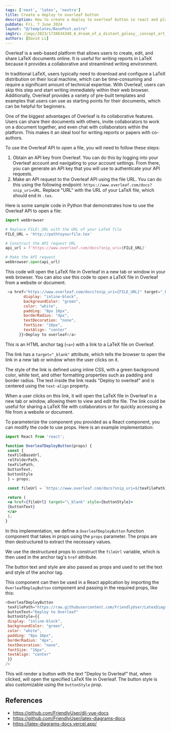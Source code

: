 ```yaml
---
tags: ['next', 'latex', 'nextra']
title: Create a deploy to overleaf button
description: How to create a deploy to overleaf button in react and plain html
pubDate: Fri, 7 June 2024
layout: "@/templates/BasePost.astro"
imgSrc: /imgs/2023/1738634340_A_dream_of_a_distant_galaxy__concept_art__matte_painting__HQ__4k.png
authors: [David Li]
---
```


Overleaf is a web-based platform that allows users to create, edit, and share LaTeX documents online. It is useful for writing reports in LaTeX because it provides a collaborative and streamlined writing environment.

In traditional LaTeX, users typically need to download and configure a LaTeX distribution on their local machine, which can be time-consuming and require a significant amount of technical expertise. With Overleaf, users can skip this step and start writing immediately within their web browser. Additionally, Overleaf provides a variety of pre-built templates and examples that users can use as starting points for their documents, which can be helpful for beginners.

One of the biggest advantages of Overleaf is its collaborative features. Users can share their documents with others, invite collaborators to work on a document together, and even chat with collaborators within the platform. This makes it an ideal tool for writing reports or papers with co-authors.


To use the Overleaf API to open a file, you will need to follow these steps:

1. Obtain an API key from Overleaf. You can do this by logging into your Overleaf account and navigating to your account settings. From there, you can generate an API key that you will use to authenticate your API requests.
2. Make an API request to the Overleaf API using the file URL. You can do this using the following endpoint: `https://www.overleaf.com/docs?snip_uri=URL`. Replace "URL" with the URL of your LaTeX file, which should end in `.tex`.

Here is some sample code in Python that demonstrates how to use the Overleaf API to open a file:


```python
import webbrowser

# Replace FILE\_URL with the URL of your LaTeX file
FILE_URL = 'http://pathtoyourfile.tex'

# Construct the API request URL
api_url = f'https://www.overleaf.com/docs?snip_uri={FILE_URL}'

# Make the API request
webbrowser.open(api_url)
```
This code will open the LaTeX file in Overleaf in a new tab or window in your web browser. You can also use this code to open a LaTeX file in Overleaf from a website or document.


```js 
 <a href="https://www.overleaf.com/docs?snip_uri={FILE_URL}" target="_blank" style={{
        display: "inline-block",
        backgroundColor: "green",
        color: "white",
        padding: "8px 16px",
        borderRadius: "4px",
        textDecoration: "none",
        fontSize: "16px",
        textAlign: "center"
      }}>Deploy to overleaf</a> 
 ```

This is an HTML anchor tag (`<a>`) with a link to a LaTeX file on Overleaf.

The link has a `target="_blank"` attribute, which tells the browser to open the link in a new tab or window when the user clicks on it.

The style of the link is defined using inline CSS, with a green background color, white text, and other formatting properties such as padding and border radius. The text inside the link reads "Deploy to overleaf" and is centered using the `text-align` property.

When a user clicks on this link, it will open the LaTeX file in Overleaf in a new tab or window, allowing them to view and edit the file. The link could be useful for sharing a LaTeX file with collaborators or for quickly accessing a file from a website or document.


To parameterize the component you provided as a React component, you can modify the code to use props. Here is an example implementation:


```jsx
import React from 'react';

function OverleafDeployButton(props) {
 const { 
 texFileBaseUrl,
 relFolderPath,
 texFilePath,
 buttonText,
 buttonStyle 
 } = props;

 const fileUrl = `https://www.overleaf.com/docs?snip_uri=${texFilePath}.tex`;

 return (
 <a href={fileUrl} target="\_blank" style={buttonStyle}>
 {buttonText}
 </a>
 );
}
```
In this implementation, we define a `OverleafDeployButton` function component that takes in props using the `props` parameter. The props are then destructured to extract the necessary values.

We use the destructured props to construct the `fileUrl` variable, which is then used in the anchor tag's `href` attribute.

The button text and style are also passed as props and used to set the text and style of the anchor tag.

This component can then be used in a React application by importing the `OverleafDeployButton` component and passing in the required props, like this:


```js
<OverleafDeployButton
 texFilePath="https://raw.githubusercontent.com/FriendlyUser/LatexDiagrams/master/BlogDiagrams/buildingDapp"
 buttonText="Deploy to Overleaf"
 buttonStyle={{
 display: "inline-block",
 backgroundColor: "green",
 color: "white",
 padding: "8px 16px",
 borderRadius: "4px",
 textDecoration: "none",
 fontSize: "16px",
 textAlign: "center"
 }}
/>
```
This will render a button with the text "Deploy to Overleaf" that, when clicked, will open the specified LaTeX file in Overleaf. The button style is also customizable using the `buttonStyle` prop.

## References
- https://github.com/FriendlyUser/dli-vue-docs
- https://github.com/FriendlyUser/latex-diagrams-docs
- https://latex-diagrams-docs.vercel.app/
